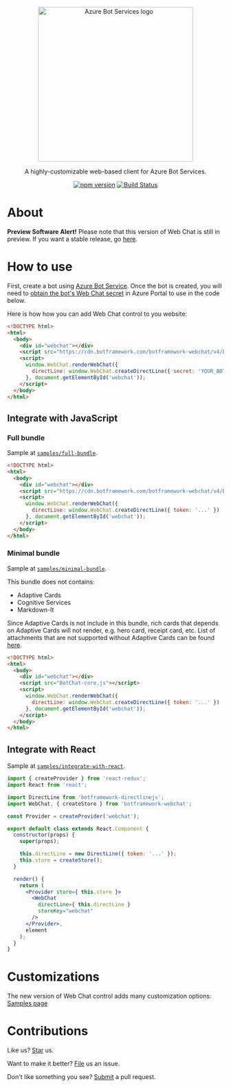 <p align="center">
  <a href="https://azure.microsoft.com/en-us/services/bot-service/">
    <img src="https://raw.githubusercontent.com/Microsoft/BotFramework-WebChat/v4/doc/abs-logo.png" alt="Azure Bot Services logo" width="360" />
  </a>
</p>

<p align="center">A highly-customizable web-based client for Azure Bot Services.</p>

<p align="center">
  <a href="https://badge.fury.io/js/botframework-webchat"><img alt="npm version" src="https://badge.fury.io/js/botframework-webchat.svg" /></a>
  <a href="https://travis-ci.org/Microsoft/BotFramework-WebChat"><img alt="Build Status" src="https://travis-ci.org/Microsoft/BotFramework-WebChat.svg?branch=v4" /></a>
</p>

# About

**Preview Software Alert!** Please note that this version of Web Chat is still in preview. If you want a stable release, go [here](https://github.com/Microsoft/BotFramework-WebChat/blob/master/README.md).

# How to use

First, create a bot using [Azure Bot Service](https://azure.microsoft.com/en-us/services/bot-service/).
Once the bot is created, you will need to [obtain the bot's Web Chat secret](https://docs.microsoft.com/en-us/azure/bot-service/bot-service-channel-connect-webchat?view=azure-bot-service-3.0#step-1) in Azure Portal to use in the code below.

Here is how how you can add Web Chat control to you website:

```html
<!DOCTYPE html>
<html>
  <body>
    <div id="webchat"></div>
    <script src="https://cdn.botframework.com/botframework-webchat/v4/botchat.js"></script>
    <script>
      window.WebChat.renderWebChat({
        directLine: window.WebChat.createDirectLine({ secret: 'YOUR_BOT_SECRET_FROM_AZURE_PORTAL' })
      }, document.getElementById('webchat'));
    </script>
  </body>
</html>
```

## Integrate with JavaScript

### Full bundle

Sample at [`samples/full-bundle`](https://github.com/Microsoft/BotFramework-WebChat/tree/v4/samples/full-bundle/).

```html
<!DOCTYPE html>
<html>
  <body>
    <div id="webchat"></div>
    <script src="https://cdn.botframework.com/botframework-webchat/v4/BotChat.js"></script>
    <script>
      window.WebChat.renderWebChat({
        directLine: window.WebChat.createDirectLine({ token: '...' })
      }, document.getElementById('webchat'));
    </script>
  </body>
</html>
```

### Minimal bundle

Sample at [`samples/minimal-bundle`](https://github.com/Microsoft/BotFramework-WebChat/tree/v4/samples/minimal-bundle/).

This bundle does not contains:
- Adaptive Cards
- Cognitive Services
- Markdown-It

Since Adaptive Cards is not include in this bundle, rich cards that depends on Adaptive Cards will not render, e.g. hero card, receipt card, etc. List of attachments that are not supported without Adaptive Cards can be found [here](https://github.com/Microsoft/BotFramework-WebChat/tree/v4/packages/component/src/Middleware/Attachment/createAdaptiveCardMiddleware.js).

```html
<!DOCTYPE html>
<html>
  <body>
    <div id="webchat"></div>
    <script src="BotChat-core.js"></script>
    <script>
      window.WebChat.renderWebChat({
        directLine: window.WebChat.createDirectLine({ token: '...' })
      }, document.getElementById('webchat'));
    </script>
  </body>
</html>
```

## Integrate with React

Sample at [`samples/integrate-with-react`](https://github.com/Microsoft/BotFramework-WebChat/tree/v4/samples/integrate-with-react/).

```jsx
import { createProvider } from 'react-redux';
import React from 'react';

import DirectLine from 'botframework-directlinejs';
import WebChat, { createStore } from 'botframework-webchat';

const Provider = createProvider('webchat');

export default class extends React.Component {
  constructor(props) {
    super(props);

    this.directLine = new DirectLine({ token: '...' });
    this.store = createStore();
  }

  render() {
    return (
      <Provider store={ this.store }>
        <WebChat
          directLine={ this.directLine }
          storeKey="webchat"
        />
      </Provider>,
      element
    );
  }
}
```

# Customizations

The new version of Web Chat control adds many customization options:
[Samples page](SAMPLES.md)

# Contributions

Like us? [Star](https://github.com/Microsoft/BotFramework-WebChat/stargazers) us.

Want to make it better? [File](https://github.com/Microsoft/BotFramework-WebChat/issues) us an issue.

Don't like something you see? [Submit](https://github.com/Microsoft/BotFramework-WebChat/pulls) a pull request.
